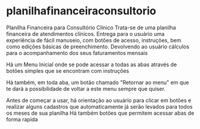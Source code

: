 # planilhafinanceiraconsultorio
Planilha Financeira para Consultório Clínico
Trata-se de uma planilha financeira de atendimentos clínicos.
Entrega para o usuário uma experiência de fácil manuseio, com botões de acesso, instruções, bem como edições básicas de preenchimento. Devolvendo ao usuário cálculos para o acompanhamento dos seus faturamentos mensais

Há um Menu Inicial onde se pode acessar a todas as abas através de botões simples que se encontram com instruções

Há também, em toda aba, um botão chamado "Retornar ao menu" em que te dará a possibilidade de voltar a este menu sempre que quiser.

Antes de começar a usar, há orientação ao usuário para clicar em botões e realizar alguns cadastros que automaticamente já serão levados para todos os meses de sua planilha 
Há também botões que permitem acessar abas de forma rapida
